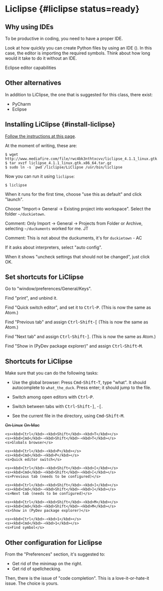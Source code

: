 # Liclipse {#liclipse status=ready}


## Why using IDEs

To be productive in coding, you need to have a proper IDE.

Look at how quickly you can create Python files by using an IDE ([](#fig:eclipse-capability)).
In this case, the editor is importing the required symbols.
Think about how long would it take to do it without an IDE.

<div figure-id="fig:eclipse-capability">
    <figcaption>Eclipse editor capabilities</figcaption>
    <dtvideo src="vimeo:231843714"/>
</div>


## Other alternatives

In addition to LiClipse, the one that is suggested for this class,
there exist:

* PyCharm
* Eclipse

## Installing LiClipse {#install-liclipse}

[Follow the instructions at this page][liclipse].

[liclipse]: https://www.liclipse.com/download.html

At the moment of writing, these are:

    $ wget http://www.mediafire.com/file/rwc4bk3nthtxcvv/liclipse_4.1.1_linux.gtk.x86_64.tar.gz
    $ tar xvzf liclipse_4.1.1_linux.gtk.x86_64.tar.gz
    $ sudo ln -s `pwd`/liclipse/LiClipse /usr/bin/liclipse

Now you can run it using `liclipse`:

    $ liclipse


When it runs for the first time, choose "use this as default" and click "launch".

Choose "Import-> General -> Existing project into workspace". Select the folder `~/duckietown`.

Comment: Only Import -> General -> Projects from Folder or Archive, selecting `~/duckuments` worked for me. JT

Comment: This is not about the duckuments, it's for `duckietown` - AC

If it asks about interpreters, select "auto config".

When it shows "uncheck settings that should not be changed", just click OK.


## Set shortcuts for LiClipse

Go to "window/preferences/General/Keys".

Find "print", and unbind it.

Find "Quick switch editor", and set it to <kbd>Ctrl</kbd>-<kbd>P</kbd>.
(This is now the same as Atom.)

Find "Previous tab" and assign <kbd>Ctrl</kbd>-<kbd>Shift</kbd>-<kbd>[</kbd>
(This is now the same as Atom.)

Find "Next tab" and assign <kbd>Ctrl</kbd>-<kbd>Shift</kbd>-<kbd>]</kbd>.
(This is now the same as Atom.)

Find "Show in (PyDev package explorer)" and assign <kbd>Ctrl</kbd>-<kbd>Shift</kbd>-<kbd>M</kbd>.


## Shortcuts for LiClipse

Make sure that you can do the following tasks:


- Use the global browser: Press <kbd>Cmd</kbd>-<kbd>Shift</kbd>-<kbd>T</kbd>, type "what".
It should autocomplete to `what_the_duck`. Press enter; it should jump to the file.

- Switch among open editors with <kbd>Ctrl</kbd>-<kbd>P</kbd>.

- Switch between tabs with <kbd>Ctrl</kbd>-<kbd>Shift</kbd>-<kbd>]</kbd>, -<kbd>[</kbd>.

- See the current file in the directory, using <kbd>Cmd</kbd>-<kbd>Shift</kbd>-<kbd>M</kbd>.


<col3 class='command-table labels-row1' figure-id="tab:liclipse-commands" figure-caption="Liclipse commands">
    <s>On Linux</s>
    <s>On Mac</s>
    <s></s>

    <s><kbd>Ctrl</kbd>-<kbd>Shift</kbd>-<kbd>T</kbd></s>
    <s><kbd>Cmd</kbd>-<kbd>Shift</kbd>-<kbd>T</kbd></s>
    <s>Globals browser</s>

    <s><kbd>Ctrl</kbd>-<kbd>P</kbd></s>
    <s><kbd>Cmd</kbd>-<kbd>P</kbd></s>
    <s>Quick editor switch</s>

    <s><kbd>Ctrl</kbd>-<kbd>Shift</kbd>-<kbd>[</kbd></s>
    <s><kbd>Cmd</kbd>-<kbd>Shift</kbd>-<kbd>[</kbd></s>
    <s>Previous tab (needs to be configured)</s>

    <s><kbd>Ctrl</kbd>-<kbd>Shift</kbd>-<kbd>]</kbd></s>
    <s><kbd>Cmd</kbd>-<kbd>Shift</kbd>-<kbd>]</kbd></s>
    <s>Next tab (needs to be configured)</s>

    <s><kbd>Ctrl</kbd>-<kbd>Shift</kbd>-<kbd>M</kbd></s>
    <s><kbd>Cmd</kbd>-<kbd>Shift</kbd>-<kbd>M</kbd></s>
    <s>Show in (PyDev package explorer)</s>

    <s><kbd>Ctrl</kbd>-<kbd>1</kbd></s>
    <s><kbd>Cmd</kbd>-<kbd>1</kbd></s>
    <s>Find symbol</s>


</col3>

## Other configuration for Liclipse

From the "Preferences" section, it's suggested to:

* Get rid of the minimap on the right.
* Get rid of spellchecking.


Then, there is the issue of "code completion". This is a love-it-or-hate-it
issue. The choice is yours.
